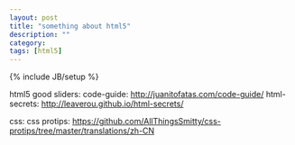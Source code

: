 ```yaml
---
layout: post
title: "something about html5"
description: ""
category: 
tags: [html5]
---
```

{% include JB/setup %}

html5 good sliders:
code-guide: http://juanitofatas.com/code-guide/
html-secrets: http://leaverou.github.io/html-secrets/


css:
css protips: https://github.com/AllThingsSmitty/css-protips/tree/master/translations/zh-CN
